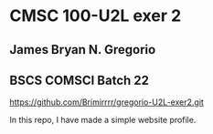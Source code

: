# CMSC 100-U2L exer 2
## James Bryan N. Gregorio<br />
## BSCS COMSCI Batch 22<br />
https://github.com/Brimirrrr/gregorio-U2L-exer2.git<br />

In this repo, I have made a simple website profile. <br />
